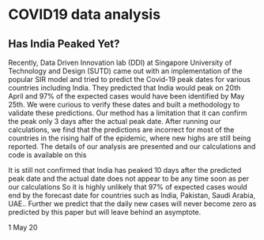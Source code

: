 # COVID19 data analysis

## Has India Peaked Yet?
Recently, Data Driven Innovation lab (DDI) at Singapore University of Technology and Design (SUTD) came out with an implementation of the popular SIR model and tried to predict the Covid-19 peak dates for various countries including India. They predicted that India would peak on 20th April and 97% of the expected cases would have been identified by May 25th. We were curious to verify these dates and built a methodology to validate these predictions. Our method has a limitation that it can confirm the peak only 3 days after the actual peak date. After running our calculations, we find that the predictions are incorrect for most of the countries in the rising half of the epidemic, where new highs are still  being reported. The details of our analysis are presented <here> and our calculations and code is available on this <notebook>

It is still not confirmed that India has peaked 10 days after the predicted peak date and the actual date does not appear to be any time soon as per our calculations So it is highly unlikely that 97% of expected cases would end by the forecast date for countries such as India, Pakistan, Saudi Arabia, UAE.. Further we predict that the daily new cases will never become zero as predicted by this paper but will leave behind an asymptote.

1 May 20
